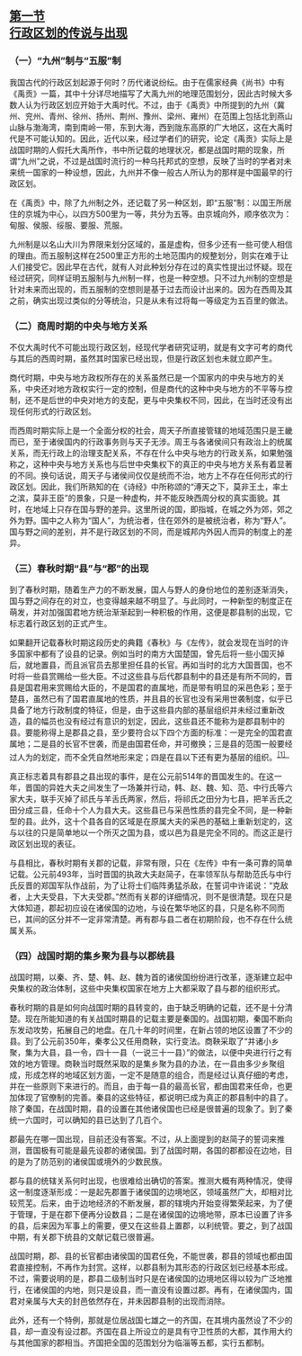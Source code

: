 <?xml version='1.0' encoding='utf-8'?>
<html xmlns="http://www.w3.org/1999/xhtml">
  <head>
    <title>中国古代文化史（插图本）（上下）</title>
    <link href="page-template.xpgt" rel="stylesheet" type="application/vnd.adobe-page-template+xml"/>
    <meta http-equiv="Content-Type" content="text/html; charset=utf-8"/>
  <link href="../stylesheet.css" rel="stylesheet" type="text/css"/>
<link href="../page_styles.css" rel="stylesheet" type="text/css"/>
</head>
  <body class="calibre">
<div class="calibre1" id="chapter2">
<h2 class="left" id="sec7"><a class="calibre29" id="page38"></a><a class="calibre29" href="part0003.html#s7">第一节<br class="calibre27"/>行政区划的传说与出现</a></h2>
<h3 class="left1">（一）“九州”制与“五服”制</h3>
<p class="indent">我国古代的行政区划起源于何时？历代诸说纷纭。由于在儒家经典《尚书》中有《禹贡》一篇，其中十分详尽地描写了大禹九州的地理范围划分，因此古时候大多数人认为行政区划应开始于大禹时代。不过，由于《禹贡》中所提到的九州（冀州、兖州、青州、徐州、扬州、荆州、豫州、梁州、雍州）在范围上包括北到燕山山脉与渤海湾，南到南岭一带，东到大海，西到陇东高原的广大地区，这在大禹时代是不可能认知的。因此，近代以来，经过学者们的研究，论定《禹贡》实际上是战国时期的人假托大禹所作，书中所记载的地理状况，都是战国时期的现象，所谓“九州”之说，不过是战国时流行的一种乌托邦式的空想，反映了当时的学者对未来统一国家的一种设想，因此，九州并不像一般古人所认为的那样是中国最早的行政区划。</p>
<p class="indent">在《禹贡》中，除了九州制之外，还记载了另一种区划，即“五服”制：以国王所居住的京城为中心，以四方500里为一等，共分为五等。由京城向外，顺序依次为：甸服、侯服、绥服、要服、荒服。</p>
<p class="indent">九州制是以名山大川为界限来划分区域的，虽是虚构，但多少还有一些可使人相信的理由。而五服制这样在2500里正方形的土地范围内的规整划分，则实在难于让人们接受它。因此早在古代，就有人对此种划分存在过的真实性提出过怀疑。现在经过研究，同样证明五服制与九州制一样，也是一种空想。只不过九州制的空想是针对未来而出现的，而五服制的空想则是基于过去而设计出来的。因为在西周及其之前，确实出现过类似的分等统治，只是从未有过将每一等级定为五百里的做法。</p>
<h3 class="left1">（二）商周时期的中央与地方关系</h3>
<p class="indent">不仅大禹时代不可能出现行政区划，经现代学者研究证明，就是有文字可考的商代与其后的西周时期，虽然其时国家已经出现，但是行政区划也未就立即产生。</p>
<p class="indent">商代时期，中央与地方政权所存在的关系虽然已是一个国家内的中央与地方的关系，中央还对地方政权实行一定的控制，但是商代的这种中央与地方的不平等与控制，还不是后世的中央对地方的支配，更与中央集权不同，因此，在当时<a id="page39"></a>还没有出现任何形式的行政区划。</p>
<p class="indent">而西周时期实际上是一个全面分权的社会，周天子所直接管辖的地域范围只是王畿而已，至于诸侯国内的行政事务则与天子无涉。周王与各诸侯间只有政治上的统属关系，而无行政上的治理支配关系，不存在什么中央与地方的行政关系，如果勉强称之，这种中央与地方关系也与后世中央集权下的真正的中央与地方关系有着显著的不同。换句话说，周天子与诸侯间仅仅是统而不治，地方上不存在任何形式的行政区划。因此，我们所熟知的在《诗经》中所称颂的“溥天之下，莫非王土，率土之滨，莫非王臣”的景象，只是一种虚构，并不能反映西周分权的真实面貌。其时，在地域上只存在国与野的差异。这里所说的国，即指城，在城之外为郊，郊之外为野。国中之人称为“国人”，为统治者，住在郊外的是被统治者，称为“野人”。国与野之间的差别，并不是行政区划的不同，而是城邦内外因人而异的制度上的差异。</p>
<h3 class="left1">（三）春秋时期“县”与“郡”的出现</h3>
<p class="indent">到了春秋时期，随着生产力的不断发展，国人与野人的身份地位的差别逐渐消失，国与野之间存在的对立，也变得越来越不明显了。与此同时，一种新型的制度正在萌发，并对加强国君地方统治渐渐起到一种积极的作用，这便是郡县制的出现，它标志着行政区划的正式产生。</p>
<p class="indent">如果翻开记载春秋时期这段历史的典籍《春秋》与《左传》，就会发现在当时的许多国家中都有了设县的记录。例如当时的南方大国楚国，曾先后将一些小国灭掉后，就地置县，而且派官员去那里担任县的长官。再如当时的北方大国晋国，也不时将一些县赏赐给一些大臣。不过这些县与后代郡县制中的县还是有所不同的，晋县是国君用来赏赐给大臣的，不是国君的直属地，而是带有明显的采邑色彩；至于楚县，虽然已有了国君直属地的性质，并且县的长官也没有采用世袭制度，似乎已具备了地方行政制度的特征，但是，由于这些县内部的基层组织并未经过重新改造，县的幅员也没有经过有意识的划定，因此，这些县还不能称为是郡县制中的县。要能称得上是郡县之县，至少要符合以下四个方面的标准：一是完全的国君直属地；二是县的长官不世袭，而是由国君任命，并可撤换；三是县的范围一般要经过人为的划定，而不全凭自然地形来定；四是在县以下还有更为基层的组织。<sup class="calibre33"><a href="part0024.html#fn33" id="fnref33">［1］</a></sup></p>
<p class="indent"><a id="page40"></a>真正标志着具有郡县之县出现的事件，是在公元前514年的晋国发生的。在这一年，晋国的异姓大夫之间发生了一场兼并行动，韩、赵、魏、知、范、中行氏等六家大夫，联手灭掉了祁氏与羊舌氏两家，然后，将祁氏之田分为七县，把羊舌氏之田分成三县，任命十个人为县大夫。这些县已与采邑性质的县完全不同，是一种新型的县。此外，这十个县各自的区域是在原属大夫的采邑的基础上重新划定的，这与以往的只是简单地以一个所灭之国为县，或以邑为县是完全不同的。而这正是行政区划出现的表征。</p>
<p class="indent">与县相比，春秋时期有关郡的记载，非常有限，只在《左传》中有一条可靠的简单记载。公元前493年，当时晋国的执政大夫赵简子，在率领军队与帮助范氏与中行氏反晋的郑国军队作战前，为了让将士们临阵勇猛杀敌，在誓词中许诺说：“克敌者，上大夫受县，下大夫受郡。”然而有关郡的详细情况，则不是很清楚。现在只是大体知道，郡起初应设在诸侯国的边地，与设在繁华地区的县，只是名称不同而已，其间的区分并不一定非常清楚。再有郡与县二者在初期阶段，也不存在什么统属关系。</p>
<h3 class="left1">（四）战国时期的集乡聚为县与以郡统县</h3>
<p class="indent">战国时期，以秦、齐、楚、韩、赵、魏为首的诸侯国纷纷进行改革，逐渐建立起中央集权的政治体制，这些中央集权国家在地方上大都采取了县与郡的组织形式。</p>
<p class="indent">春秋时期的县是如何向战国时期的县转变的，由于缺乏明确的记载，还不是十分清楚。现在所能知道的有关战国时期县的记载主要是秦国的。战国初期，秦国不断向东发动攻势，拓展自己的地盘。在几十年的时间里，在新占领的地区设置了不少的县。到了公元前350年，秦孝公又任用商鞅，实行变法。商鞅采取了“并诸小乡聚，集为大县，县一令，四十一县（一说三十一县）”的做法，以便中央进行行之有效的地方管理。商鞅当时既然采取的是集乡聚为县的办法，在一县由多少乡聚组成，形成怎样的地域区划方面，一定不是随意的组合，而是经过认真仔细的考虑，并在一些原则下来进行的。而且，由于每一县的最高长官，都由国君来任命，也更加体现了官僚制的完善。秦县的这些特征，都说明已成为真正的郡县制中的县了。除了秦国，在战国时期，县的设置在其他诸侯国也已经是很普遍的现象了。到了秦统一六国时，可以确知的县已达到了几百个。</p>
<p class="indent">郡最先在哪一国出现，目前还没有答案。不过，从上面提到的赵简子的誓词来推测，晋国极有可能是最先设郡的诸侯国。到了战国时期，各国的郡都设在边地，目的是为了防范别的诸侯国或境外的少数民族。</p>
<p class="indent"><a id="page41"></a>郡与县的统辖关系何时出现，也很难给出确切的答案。推测大概有两种情况，使得这一制度逐渐形成：一是起先郡置于诸侯国的边境地区，领域虽然广大，却相对比较荒芜。后来，由于边地经济的不断发展，郡的辖境内开始变得繁荣起来，为了便于管理，于是在郡下便再分设数县；二是在诸侯国的边境地带，原本已设置了许多的县，后来因为军事上的需要，便又在这些县上置郡，以利统管。要之，到了战国中期，有关郡下统县的文献记载已很普遍。</p>
<p class="indent">战国时期，郡、县的长官都由诸侯国的国君任免，不能世袭，郡县的领域也都由国君直接控制，不再作为封赏。这样，以郡县制为其形态的行政区划已经基本形成。不过，需要说明的是，郡县二级制当时只是在诸侯国的边境地区得以较为广泛地推行，在诸侯国的内地，则只是设县，而一直没有设置过郡。再有，在诸侯国内，国君对亲属与大夫的封邑依然存在，并未因郡县制的出现而消除。</p>
<p class="indent">此外，还有一个特例，那就是位居战国七雄之一的齐国，在其境内虽然设了不少的县，却一直没有设过郡。齐国在县上所设立的是具有守卫性质的大都，其作用大约与其他国家的郡相当。齐国把全国的范围划分为临淄等五都，实行五都制。</p>
</div>
</body>
</html>
